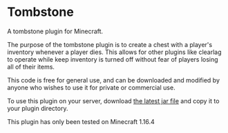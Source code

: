 # Tombstone
A tombstone plugin for Minecraft.

The purpose of the tombstone plugin is to create a chest with a player's inventory whenever a player dies. This allows for other plugins like clearlag to operate while keep inventory is turned off without fear of players losing all of their items.

This code is free for general use, and can be downloaded and modified by anyone who wishes to use it for private or commercial use.

To use this plugin on your server, download [the latest jar file](https://github.com/Speakman610/Tombstone/raw/main/Tombstone/target/Tombstone-1.0.jar) and copy it to your plugin directory.

This plugin has only been tested on Minecraft 1.16.4
